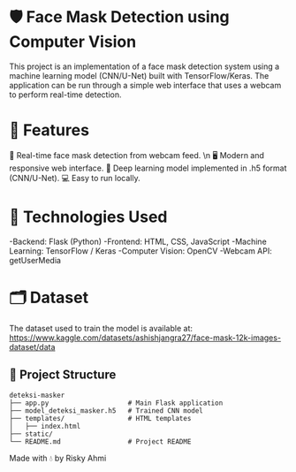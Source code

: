 # 🛡️ Face Mask Detection using Computer Vision
This project is an implementation of a face mask detection system using a machine learning model (CNN/U-Net) built with TensorFlow/Keras. The application can be run through a simple web interface that uses a webcam to perform real-time detection.

# 🚀 Features
📸 Real-time face mask detection from webcam feed. \n
🖥️ Modern and responsive web interface.
🤖 Deep learning model implemented in .h5 format (CNN/U-Net).
💻 Easy to run locally.

# 🧠 Technologies Used
-Backend: Flask (Python)
-Frontend: HTML, CSS, JavaScript
-Machine Learning: TensorFlow / Keras
-Computer Vision: OpenCV
-Webcam API: getUserMedia

# 🗂️ Dataset
The dataset used to train the model is available at:
https://www.kaggle.com/datasets/ashishjangra27/face-mask-12k-images-dataset/data

## 📁 Project Structure
```
deteksi-masker
├── app.py                    # Main Flask application
├── model_deteksi_masker.h5   # Trained CNN model
├── templates/                # HTML templates
│   ├── index.html
├── static/
└── README.md                 # Project README
```

Made with 💧 by Risky Ahmi
